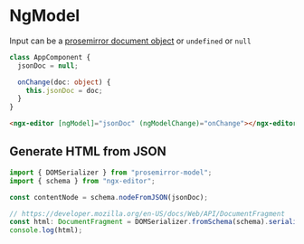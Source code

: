 # NgModel

Input can be a [prosemirror document object](https://prosemirror.net/docs/ref/#model.Document_Structure) or `undefined` or `null`

```ts
class AppComponent {
  jsonDoc = null;

  onChange(doc: object) {
    this.jsonDoc = doc;
  }
}
```

```html
<ngx-editor [ngModel]="jsonDoc" (ngModelChange)="onChange"></ngx-editor>
```

## Generate HTML from JSON

```ts
import { DOMSerializer } from "prosemirror-model";
import { schema } from "ngx-editor";

const contentNode = schema.nodeFromJSON(jsonDoc);

// https://developer.mozilla.org/en-US/docs/Web/API/DocumentFragment
const html: DocumentFragment = DOMSerializer.fromSchema(schema).serializeFragment(contentNode.content);
console.log(html);
```
